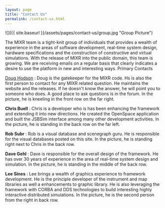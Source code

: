```yaml
---
layout: page
title: "Contact Us"
permalink: /contact-us.html
---
```

![]({{ site.baseurl }}/assets/pages/contact-us/group.jpg "Group Picture")

The MIXR team is a tight-knit group of individuals that provides a wealth of experience in the areas of software development, real-time system design, hardware specifications and the construction of constructive and virtual simulations. With the release of MIXR into the public domain, this team is growing. We are receiving emails on a regular basis that clearly indicates a desire to use the platform in new and interesting ways.
Primary Contacts

[Doug Hodson](mailto:doug@sidechannel.net) : Doug is the gatekeeper for the MIXR code. Hs is also the first person to contact for any MIXR related question. He maintains the website and the releases. If he doesn't know the answer, he will point you to someone who does. A good place to ask questions is in the forum. In the picture, he is kneeling in the front row on the far right.

**Chris Buell** : Chris is a developer who is has been enhancing the framework and extending it into new directions. He created the OpenSpace application and built the JSBSim interface among many other development activities. In the picture, he is standing in the back row on the far left.

**Rob Subr** : Rob is a visual database and scenegraph guru. He is responsible for the visual databases posted on this site. In the picture, he is standing right next to Chris in the back row.

**Dave Gehl** : Dave is responsible for the overall design of the framework. He has over 30 years of experience in the area of real-time system design and simulation. In the picture, he is standing in the middle of the back row.

**Lee Sines** : Lee brings a wealth of graphics experience to framework development.  He is the principle developer of the instrument and map libraries as well a enhancements to graphic library.  He is also leveraging the framework with CORBA and DDS technologies to build interesting highly interactive distributed simulations.  In the picture, he is the second person from the right in back row.
